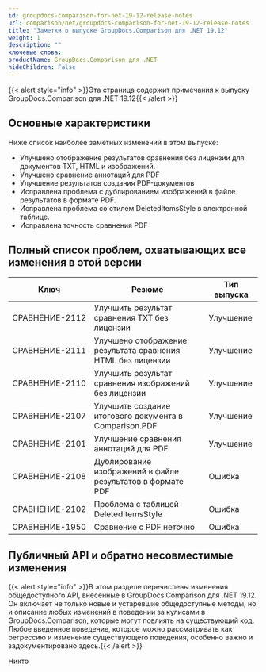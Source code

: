 ```yaml
---
id: groupdocs-comparison-for-net-19-12-release-notes
url: comparison/net/groupdocs-comparison-for-net-19-12-release-notes
title: "Заметки о выпуске GroupDocs.Comparison для .NET 19.12"
weight: 1
description: ""
ключевые слова:
productName: GroupDocs.Comparison для .NET
hideChildren: False
---
```

{{< alert style="info" >}}Эта страница содержит примечания к выпуску GroupDocs.Comparison для .NET 19.12{{< /alert >}}

## Основные характеристики

Ниже список наиболее заметных изменений в этом выпуске:

* Улучшено отображение результатов сравнения без лицензии для документов TXT, HTML и изображений.
* Улучшено сравнение аннотаций для PDF
* Улучшение результатов создания PDF-документов
* Исправлена проблема с дублированием изображений в файле результатов в формате PDF.
* Исправлена проблема со стилем DeletedItemsStyle в электронной таблице.
* Исправлена точность сравнения PDF

## Полный список проблем, охватывающих все изменения в этой версии

| Ключ | Резюме | Тип выпуска |
| --- | --- | --- |
| СРАВНЕНИЕ-2112 | Улучшить результат сравнения TXT без лицензии | Улучшение |
| СРАВНЕНИЕ-2111 | Улучшено отображение результата сравнения HTML без лицензии | Улучшение |
| СРАВНЕНИЕ-2110 | Улучшить результат сравнения изображений без лицензии | Улучшение |
| СРАВНЕНИЕ-2107 | Улучшить создание итогового документа в Comparison.PDF | Улучшение |
| СРАВНЕНИЕ-2101 | Улучшение сравнения аннотаций для PDF | Улучшение |
| СРАВНЕНИЕ-2108 | Дублирование изображений в файле результатов в формате PDF | Ошибка |
| СРАВНЕНИЕ-2102 | Проблема с таблицей DeletedItemsStyle | Ошибка |
| СРАВНЕНИЕ-1950 | Сравнение с PDF неточно | Ошибка |

## Публичный API и обратно несовместимые изменения

{{< alert style="info" >}}В этом разделе перечислены изменения общедоступного API, внесенные в GroupDocs.Comparison для .NET 19.12. Он включает не только новые и устаревшие общедоступные методы, но и описание любых изменений в поведении за кулисами в GroupDocs.Comparison, которые могут повлиять на существующий код. Любое введенное поведение, которое можно рассматривать как регрессию и изменение существующего поведения, особенно важно и задокументировано здесь.{{< /alert >}}

Никто

